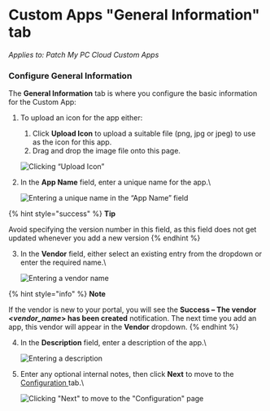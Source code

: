 # Custom Apps "General Information" tab

_Applies to: Patch My PC Cloud Custom Apps_

### Configure General Information

The **General Information** tab is where you configure the basic information for the Custom App:

1.  To upload an icon for the app either:

    1. Click **Upload Icon** to upload a suitable file (png, jpg or jpeg) to use as the icon for this app.
    2. Drag and drop the image file onto this page.

    ![Clicking “Upload Icon”](/_images/image-%28215%29.png-"Clicking-\"Upload-Icon\"" "Clicking “Upload Icon”")


2.  In the **App Name** field, enter a unique name for the app.\


    ![Entering a unique name in the “App Name” field](/_images/image-%28216%29.png-"Entering-a-unique-name-in-the-\"App-Name\"-field" "Entering a unique name in the “App Name” field")

{% hint style="success" %}
**Tip**

Avoid specifying the version number in this field, as this field does not get updated whenever you add a new version
{% endhint %}

3.  In the **Vendor** field, either select an existing entry from the dropdown or enter the required name.\


    ![Entering a vendor name](/_images/image-%28217%29.png-"Entering-a-vendor-name" "Entering a vendor name")

{% hint style="info" %}
**Note**

If the vendor is new to your portal, you will see the **Success – The vendor <**_**vendor\_name**_**> has been created** notification. The next time you add an app, this vendor will appear in the **Vendor** dropdown.
{% endhint %}

4.  In the **Description** field, enter a description of the app.\


    ![Entering a description](/_images/image-%28218%29.png-"Entering-a-description" "Entering a description")


5.  Enter any optional internal notes, then click **Next** to move to the [Configuration ](custom-apps-configuration-tab.md)tab.\


    ![Clicking &#x22;Next&#x22; to move to the &#x22;Configuration&#x22; page](/_images/image-%28219%29.png-"Clicking-&#x22;Next&#x22;-to-move-to-the-&#x22;Configuration&#x22;-page" "Clicking &#x22;Next&#x22; to move to the &#x22;Configuration&#x22; page")

